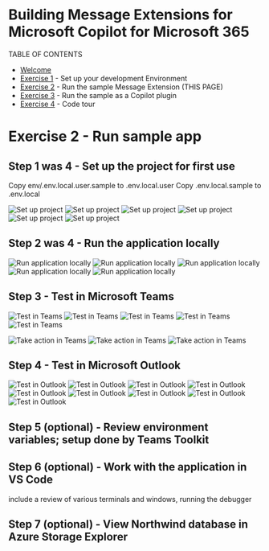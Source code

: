 # Building Message Extensions for Microsoft Copilot for Microsoft 365

TABLE OF CONTENTS

* [Welcome](./Exercise%2000%20-%20Welcome.md)
* [Exercise 1](./Exercise%2001%20-%20Set%20up.md) - Set up your development Environment
* [Exercise 2](./Exercise%2002%20-%20Run%20sample%20app.md) - Run the sample Message Extension  (THIS PAGE)
* [Exercise 3](./Exercise%2003%20-%20Run%20in%20Copilot.md) - Run the sample as a Copilot plugin
* [Exercise 4](./Exercise%2004%20-%20Code%20tour.md) - Code tour

# Exercise 2 - Run sample app

## Step 1 was 4 - Set up the project for first use

Copy env/.env.local.user.sample to .env.local.user
Copy .env.local.sample to .env.local

![Set up project](./images/02-01-Setup-Project-01.png)
![Set up project](./images/02-01-Setup-Project-02.png)
![Set up project](./images/02-01-Setup-Project-03.png)
![Set up project](./images/02-01-Setup-Project-04.png)
![Set up project](./images/02-01-Setup-Project-05.png)
![Set up project](./images/02-01-Setup-Project-06.png)

## Step 2 was 4 - Run the application locally

![Run application locally](./images/02-02-Run-Project-01.png)
![Run application locally](./images/02-02-Run-Project-02.png)
![Run application locally](./images/02-02-Run-Project-03.png)
![Run application locally](./images/02-02-Run-Project-04.png)
![Run application locally](./images/02-02-Run-Project-05.png)

## Step 3 - Test in Microsoft Teams

![Test in Teams](./images/02-03-Test-ME-Teams-01.png)
![Test in Teams](./images/02-03-Test-ME-Teams-02a.png)
![Test in Teams](./images/02-03-Test-ME-Teams-02b.png)
![Test in Teams](./images/02-03-Test-ME-Teams-03.png)
![Test in Teams](./images/02-03-Test-ME-Teams-04.png)

![Take action in Teams](./images/02-03-TakeAction-01.png)
![Take action in Teams](./images/02-03-TakeAction-02a.png)
![Take action in Teams](./images/02-03-TakeAction-02b.png)

## Step 4 - Test in Microsoft Outlook

![Test in Outlook](./images/02-04-Test-ME-Outlook-01.png)
![Test in Outlook](./images/02-04-Test-ME-Outlook-02.png)
![Test in Outlook](./images/02-04-Test-ME-Outlook-03.png)
![Test in Outlook](./images/02-04-Test-ME-Outlook-04.png)
![Test in Outlook](./images/02-04-Test-ME-Outlook-05.png)
![Test in Outlook](./images/02-04-Test-ME-Outlook-06a.png)
![Test in Outlook](./images/02-04-Test-ME-Outlook-06b.png)
![Test in Outlook](./images/02-04-Test-ME-Outlook-07a.png)
![Test in Outlook](./images/02-04-Test-ME-Outlook-07b.png)



## Step 5 (optional) - Review environment variables; setup done by Teams Toolkit

## Step 6 (optional) - Work with the application in VS Code

include a review of various terminals and windows, running the debugger

## Step 7 (optional) - View Northwind database in Azure Storage Explorer

